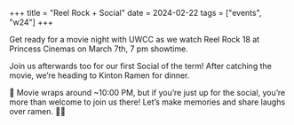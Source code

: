 +++
title = "Reel Rock + Social"
date = 2024-02-22
tags = ["events", "w24"]
+++

Get ready for a movie night with UWCC as we watch Reel Rock 18 at Princess Cinemas on March 7th, 7 pm showtime. 

Join us afterwards too for our first Social of the term! After catching the movie, we’re heading to Kinton Ramen for dinner. 

🎥 Movie wraps around ~10:00 PM, but if you’re just up for the social, you’re more than welcome to join us there! Let’s make memories and share laughs over ramen. 🧗‍♂️
